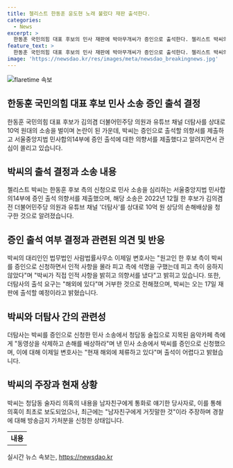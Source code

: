 ```yaml
---
title: 첼리스트 한동훈 윤도현 노래 불렀다 재판 출석한다.
categories:
  - News
excerpt: >
  한동훈 국민의힘 대표 후보의 민사 재판에 박아무개씨가 증인으로 출석한다. 첼리스트 박씨의 증언은 청담동 술자리 의혹을 제공한 것으로, 소송은 한 후보가 김의겸 전 더불어민주당 의원과 더탐사를 상대로 10억 원 상당의 손해배상을 청구한 것과 관련이 있다. 박씨는 출석 의사를 밝히고 17일 재판에 출석할 예정이지만, 더탐사의 출석 거부로 인해 논란이 지속되고 있다.
feature_text: >
  한동훈 국민의힘 대표 후보의 민사 재판에 박아무개씨가 증인으로 출석한다. 첼리스트 박씨의 증언은 청담동 술자리 의혹을 제공한 것으로, 소송은 한 후보가 김의겸 전 더불어민주당 의원과 더탐사를 상대로 10억 원 상당의 손해배상을 청구한 것과 관련이 있다. 박씨는 출석 의사를 밝히고 17일 재판에 출석할 예정이지만, 더탐사의 출석 거부로 인해 논란이 지속되고 있다.
image: 'https://newsdao.kr/res/images/meta/newsdao_breakingnews.jpg'
---
```


<p><img src="https://newsdao.kr/res/images/meta/newsdao_breakingnews.jpg" alt="flaretime 속보" /></p>

<h2 data-ke-size="size26">한동훈 국민의힘 대표 후보 민사 소송 증인 출석 결정</h2>

<p data-ke-size="size16">한동훈 국민의힘 대표 후보가 김의겸 더불어민주당 의원과 유튜브 채널 더탐사를 상대로 10억 원대의 소송을 벌이며 논란이 된 가운데, 박씨는 증인으로 출석할 의향서를 제출하고 서울중앙지법 민사합의14부에 증인 출석에 대한 의향서를 제출했다고 알려지면서 관심이 쏠리고 있습니다.</p>

<h2 data-ke-size="size26">박씨의 출석 결정과 소송 내용</h2>

<p data-ke-size="size16">첼리스트 박씨는 한동훈 후보 측의 신청으로 민사 소송을 심리하는 서울중앙지법 민사합의14부에 증인 출석 의향서를 제출했으며, 해당 소송은 2022년 12월 한 후보가 김의겸 전 더불어민주당 의원과 유튜브 채널 '더탐사'를 상대로 10억 원 상당의 손해배상을 청구한 것으로 알려졌습니다.</p>

<h2 data-ke-size="size26">증인 출석 여부 결정과 관련된 의견 및 반응</h2>

<p data-ke-size="size16">박씨의 대리인인 법무법인 사람법률사무소 이제일 변호사는 "원고인 한 후보 측이 박씨를 증인으로 신청하면서 인적 사항을 몰라 피고 측에 석명을 구했는데 피고 측이 응하지 않았다"며 "박씨가 직접 인적 사항을 밝히고 의향서를 냈다"고 밝히고 있습니다. 또한, 더탐사의 출석 요구는 "해외에 있다"며 거부한 것으로 전해졌으며, 박씨는 오는 17일 재판에 출석할 예정이라고 밝혔습니다.</p>

<h2 data-ke-size="size26">박씨와 더탐사 간의 관련성</h2>

<p data-ke-size="size16">더탐사는 박씨를 증인으로 신청한 민사 소송에서 청담동 술집으로 지목된 음악카페 측에게 "동영상을 삭제하고 손해를 배상하라"며 낸 민사 소송에서 박씨를 증인으로 신청했으며, 이에 대해 이제일 변호사는 "현재 해외에 체류하고 있다"며 출석이 어렵다고 밝혔습니다.</p>

<h2 data-ke-size="size26">박씨의 주장과 현재 상황</h2>

<p data-ke-size="size16">박씨는 청담동 술자리 의혹의 내용을 남자친구에게 통화로 얘기한 당사자로, 이를 통해 의혹이 최초로 보도되었으나, 최근에는 "남자친구에게 거짓말한 것"이라 주장하며 경찰에 대해 방송금지 가처분을 신청한 상태입니다.</p>

<table>
    <tbody>
        <tr>
            <td style="text-align: center; height: 17px;"><b>내용</b></td>
        </tr>
    </tbody>
</table>
실시간 뉴스 속보는, <a href="https://newsdao.kr" rel="dofollow">https://newsdao.kr</a>



